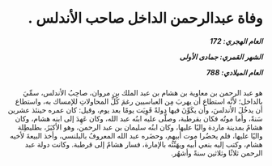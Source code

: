<h1 dir="rtl">وفاة عبدالرحمن الداخل صاحب الأندلس .</h1>

<h5 dir="rtl">العام الهجري:  172

الشهر القمري: جمادى الأولى

العام الميلادي: 788</h5>

<p dir="rtl">هو عبد الرحمن بن معاوية بن هشام بن عبد الملك بن مروان، صاحِبُ الأندلس، سمِّيَ بالداخل؛ لأنَّه استطاع أن يهربَ مِن العباسيين رغمَ كُلِّ المحاولاتِ للإمساك به، واستطاع أن يدخُلَ الأندلسَ، وأن يكَوِّنَ فيها دولةً قَوِيَت يومًا بعد يوم، وقيل: كان عمره حينئذ عشرين سَنةً، وأما موتُه فكان بقرطبة، وصلَّى عليه ابنُه عبد الله، وكان عَهِدَ إلى ابنه هشام، وكان هشامٌ بمدينة ماردة واليًا عليها، وكان ابنُه سليمان بن عبد الرحمن، وهو الأكبَرُ، بطليطِلة واليًا عليها، فلم يحضُرا موت أبيهم، وحضَره عبد الله المعروفُ بالبلنسي، وأخذ البيعةَ لأخيه هشام، وكتب إليه بنعي أبيه ويهَنِّئُه بالإمارة، فسار هشامٌ إلى قرطبة. وكانت دولة عبد الرحمن ثلاثًا وثلاثين سنةً وأشهُر.</p></br>
